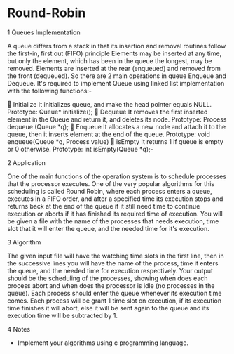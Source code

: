 # Round-Robin

1 Queues Implementation

A queue differs from a stack in that its insertion and removal routines follow
the first-in, first out (FIFO) principle Elements may be inserted at any time, but
only the element, which has been in the queue the longest, may be removed.
Elements are inserted at the rear (enqueued) and removed from the front
(dequeued). So there are 2 main operations in queue Enqueue and Dequeue.
It's required to implement Queue using linked list implementation with the
following functions:-

 Initialize It initializes queue, and make the head pointer equals NULL.
Prototype: Queue* initialize();
 Dequeue It removes the first inserted element in the Queue and return it, and
deletes its node.
Prototype: Process dequeue (Queue *q);
 Enqueue It allocates a new node and attach it to the queue, then it inserts
element at the end of the queue.
Prototype: void enqueue(Queue *q, Process value)
 isEmpty It returns 1 if queue is empty or 0 otherwise.
Prototype: int isEmpty(Queue *q);-

2 Application

One of the main functions of the operation system is to schedule processes that
the processor executes. One of the very popular algorithms for this scheduling
is called Round Robin, where each process enters a queue, executes in a FIFO
order, and after a specified time its execution stops and returns back at the end
of the queue if it still need time to continue execution or aborts if it has finished
its required time of execution.
You will be given a file with the name of the processes that needs execution,
time slot that it will enter the queue, and the needed time for it's execution.

3 Algorithm

The given input file will have the watching time slots in the first line, then in the successive lines
you will have the name of the process, time it enters the queue, and the needed time for
execution respectively.
Your output should be the scheduling of the processes, showing when does each process abort
and when does the processor is idle (no processes in the queue).
Each process should enter the queue whenever its execution time comes.
Each process will be grant 1 time slot on execution, if its execution time finishes it will abort,
else it will be sent again to the queue and its execution time will be subtracted by 1.

4 Notes
- Implement your algorithms using c programming language.
